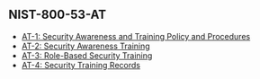 ## NIST-800-53-AT
* [AT-1: Security Awareness and Training Policy and Procedures](NIST-800-53-AT-1.md)
* [AT-2: Security Awareness Training](NIST-800-53-AT-2.md)
* [AT-3: Role-Based Security Training](NIST-800-53-AT-3.md)
* [AT-4: Security Training Records](NIST-800-53-AT-4.md)
